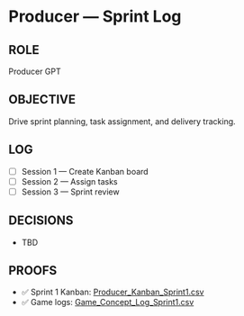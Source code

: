 ﻿# Producer — Sprint Log

## ROLE
Producer GPT

## OBJECTIVE
Drive sprint planning, task assignment, and delivery tracking.

## LOG
- [ ] Session 1 — Create Kanban board
- [ ] Session 2 — Assign tasks
- [ ] Session 3 — Sprint review

## DECISIONS
- TBD

## PROOFS
- ✅ Sprint 1 Kanban: [Producer_Kanban_Sprint1.csv](../Producer_Kanban_Sprint1.csv)
- ✅ Game logs: [Game_Concept_Log_Sprint1.csv](../Game_Concept_Log_Sprint1.csv)
